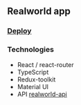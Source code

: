 ## Realworld app

### [Deploy](https://real-world-two.vercel.app/)

### Technologies

- React / react-router
- TypeScript
- Redux-toolkit
- Material UI
- API [realworld-api](https://api.realworld.io/api-docs/)